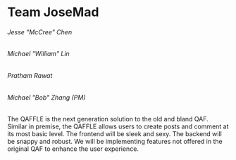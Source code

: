 # Team JoseMad
###### Jesse "McCree" Chen
###### Michael "William" Lin
###### Pratham Rawat
###### Michael "Bob" Zhang (PM)

The QAFFLE is the next generation solution to the old and bland QAF. Similar in premise, the QAFFLE allows users to create posts and comment at its most basic level. The frontend will be sleek and sexy. The backend will be snappy and robust. We will be implementing features not offered in the original QAF to enhance the user experience. 
